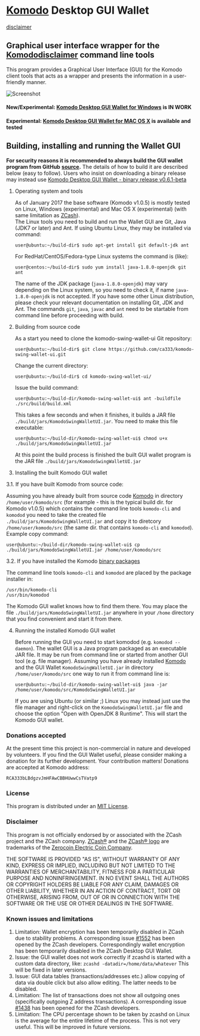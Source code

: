 # [Komodo](https://komodoplatform.com/) Desktop GUI Wallet
[disclaimer](#disclaimer)

## Graphical user interface wrapper for the [Komodo](https://komodoplatform.com/)[disclaimer](#disclaimer) command line tools

This program provides a Graphical User Interface (GUI) for the Komodo client tools that acts as a wrapper and
presents the information in a user-friendly manner.

![Screenshot](https://github.com/ca333/komodo-swing-wallet-ui/raw/master/docs/komodo_gui.png "Komodo GUI")

#### New/Experimental: [Komodo Desktop GUI Wallet for Windows](https://github.com/ca333/komodo-swing-wallet-ui/blob/master/docs/Readme-Windows.md) is IN WORK
#### Experimental: [Komodo Desktop GUI Wallet for MAC OS X](https://github.com/ca333/komodo-swing-wallet-ui/blob/master/docs/Readme-Mac.md) is available and tested

## Building, installing and running the Wallet GUI


**For security reasons it is recommended to always build the GUI wallet program from GitHub**
**[source](https://github.com/ca333/komodo-swing-wallet-ui/archive/master.zip).**
The details of how to build it are described below (easy to follow).
Users who insist on downloading a binary release may instead
use [Komodo Desktop GUI Wallet - binary release v0.6.1-beta](https://github.com/ca333/komodoOSX/releases/tag/v0.6.1-beta)


1. Operating system and tools

   As of January 2017 the base software (Komodo v1.0.5) is mostly tested on Linux, Windows (experimental) and Mac OS X (experimental) (with same limitation as [ZCash](https://z.cash/)).  
   The Linux tools you need to build and run the Wallet GUI are Git, Java (JDK7 or later) and
   Ant. If using Ubuntu Linux, they may be installed via command:
   ```
   user@ubuntu:~/build-dir$ sudo apt-get install git default-jdk ant
   ```
   For RedHat/CentOS/Fedora-type Linux systems the command is (like):
   ```
   user@centos:~/build-dir$ sudo yum install java-1.8.0-openjdk git ant
   ```
   The name of the JDK package (`java-1.8.0-openjdk`) may vary depending on the Linux system, so you need to
   check it, if name `java-1.8.0-openjdk` is not accepted.
   If you have some other Linux distribution, please check your relevant documentation on installing Git,
   JDK and Ant. The commands `git`, `java`, `javac` and `ant` need to be startable from command line
   before proceeding with build.

2. Building from source code

   As a start you need to clone the komodo-swing-wallet-ui Git repository:
   ```
   user@ubuntu:~/build-dir$ git clone https://github.com/ca333/komodo-swing-wallet-ui.git
   ```
   Change the current directory:
   ```
   user@ubuntu:~/build-dir$ cd komodo-swing-wallet-ui/
   ```
   Issue the build command:
   ```
   user@ubuntu:~/build-dir/komodo-swing-wallet-ui$ ant -buildfile ./src/build/build.xml
   ```
   This takes a few seconds and when it finishes, it builds a JAR file `./build/jars/KomodoSwingWalletUI.jar`.
   You need to make this file executable:
   ```
   user@ubuntu:~/build-dir/komodo-swing-wallet-ui$ chmod u+x ./build/jars/KomodoSwingWalletUI.jar
   ```
   At this point the build process is finished the built GUI wallet program is the JAR
   file `./build/jars/KomodoSwingWalletUI.jar`

3. Installing the built Komodo GUI wallet

  3.1. If you have built Komodo from source code:

   Assuming you have already built from source code [Komodo](https://github.com/jl777/komodo) in directory `/home/user/komodo/src` (for
   example - this is the typical build dir. for Komodo v1.0.5) which contains the command line tools `komodo-cli`
   and `komodod` you need to take the created file `./build/jars/KomodoSwingWalletUI.jar` and copy it
   to diretcory `/home/user/komodo/src` (the same dir. that contains `komodo-cli` and `komodod`). Example copy command:
   ```
   user@ubuntu:~/build-dir/komodo-swing-wallet-ui$ cp ./build/jars/KomodoSwingWalletUI.jar /home/user/komodo/src    
   ```

  3.2. If you have installed the Komodo [binary packages](https://github.com/ca333/komodo/)

   The command line tools `komodo-cli` and `komodod` are placed by the package installer in:
   ```
   /usr/bin/komodo-cli
   /usr/bin/komodod
   ```
   The Komodo GUI wallet knows how to find them there. You may place the file  `./build/jars/KomodoSwingWalletUI.jar`
   anywhere in your `/home` directory that you find convenient and start it from there.

4. Running the installed Komodo GUI wallet

   Before running the GUI you need to start komodod (e.g. `komodod --daemon`). The wallet GUI is a Java program packaged
   as an executable JAR file. It may be run from command line or started from another GUI tool (e.g. file manager).
   Assuming you have already installed [Komodo](https://github.com/jl777/komodo) and the GUI Wallet `KomodoSwingWalletUI.jar` in
   directory `/home/user/komodo/src` one way to run it from command line is:
   ```
   user@ubuntu:~/build-dir/komodo-swing-wallet-ui$ java -jar /home/user/komodo/src/KomodoSwingWalletUI.jar
   ```
   If you are using Ubuntu (or similar ;) Linux you may instead just use the file manager and
   right-click on the `KomodoSwingWalletUI.jar` file and choose the option "Open with OpenJDK 8 Runtime".
   This will start the Komodo GUI wallet.

### Donations accepted
At the present time this project is non-commercial in nature and developed by volunteers. If you find the GUI
Wallet useful, please consider making a donation for its further development. Your contribution matters! Donations are accepted at Komodo address:

```
RCA333bLBdgzvJmHFAwCBBHUwwCsTVatp9
```

### License
This program is distributed under an [MIT License](https://github.com/ca333/komodo-swing-wallet-ui/raw/master/LICENSE).

### Disclaimer
This program is not officially endorsed by or associated with the ZCash project and the ZCash company.
[ZCash®](https://trademarks.justia.com/871/93/zcash-87193130.html) and the
[ZCash® logo](https://trademarks.justia.com/868/84/z-86884549.html) are trademarks of the
[Zerocoin Electric Coin Company](https://trademarks.justia.com/owners/zerocoin-electric-coin-company-3232749/).

THE SOFTWARE IS PROVIDED "AS IS", WITHOUT WARRANTY OF ANY KIND, EXPRESS OR
IMPLIED, INCLUDING BUT NOT LIMITED TO THE WARRANTIES OF MERCHANTABILITY,
FITNESS FOR A PARTICULAR PURPOSE AND NONINFRINGEMENT. IN NO EVENT SHALL THE
AUTHORS OR COPYRIGHT HOLDERS BE LIABLE FOR ANY CLAIM, DAMAGES OR OTHER
LIABILITY, WHETHER IN AN ACTION OF CONTRACT, TORT OR OTHERWISE, ARISING FROM,
OUT OF OR IN CONNECTION WITH THE SOFTWARE OR THE USE OR OTHER DEALINGS IN THE
SOFTWARE.

### Known issues and limitations

1. Limitation: Wallet encryption has been temporarily disabled in ZCash due to stability problems. A corresponding issue
[#1552](https://github.com/zcash/zcash/issues/1552) has been opened by the ZCash developers. Correspondingly
wallet encryption has been temporarily disabled in the ZCash Desktop GUI Wallet.
1. Issue: the GUI wallet does not work correctly if zcashd is started with a custom data directory, like:
`zcashd -datadir=/home/data/whatever` This will be fixed in later versions.
1. Issue: GUI data tables (transactions/addresses etc.) allow copying of data via double click but also allow editing.
The latter needs to be disabled.
1. Limitation: The list of transactions does not show all outgoing ones (specifically outgoing Z address
transactions). A corresponding issue [#1438](https://github.com/zcash/zcash/issues/1438) has been opened
for the ZCash developers.
1. Limitation: The CPU percentage shown to be taken by zcashd on Linux is the average for the entire lifetime
of the process. This is not very useful. This will be improved in future versions.

